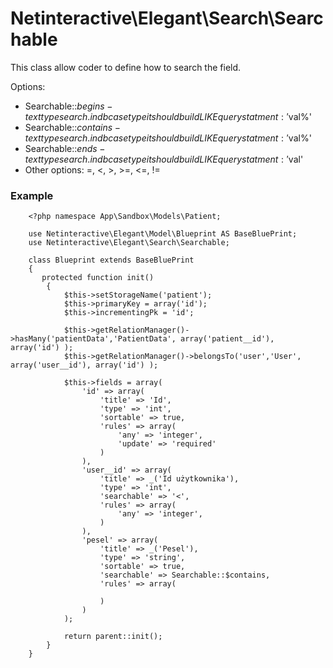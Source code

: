 # Netinteractive\Elegant\Search\Searchable

This class allow coder to define how to search the field.

Options:

* Searchable::$begins - text type search. in db case type it should build LIKE query statment: '$val%'
* Searchable::$contains - text type search. in db case type it should build LIKE query statment: '%$val%'
* Searchable::$ends - text type search. in db case type it should build LIKE query statment: '%$val'
* Other options: =, <, >, >=, <=, !=


### Example
        <?php namespace App\Sandbox\Models\Patient;

        use Netinteractive\Elegant\Model\Blueprint AS BaseBluePrint;
        use Netinteractive\Elegant\Search\Searchable;

        class Blueprint extends BaseBluePrint
        {
           protected function init()
            {
                $this->setStorageName('patient');
                $this->primaryKey = array('id');
                $this->incrementingPk = 'id';

                $this->getRelationManager()->hasMany('patientData','PatientData', array('patient__id'), array('id') );
                $this->getRelationManager()->belongsTo('user','User', array('user__id'), array('id') );

                $this->fields = array(
                    'id' => array(
                        'title' => 'Id',
                        'type' => 'int',
                        'sortable' => true,
                        'rules' => array(
                            'any' => 'integer',
                            'update' => 'required'
                        )
                    ),
                    'user__id' => array(
                        'title' => _('Id użytkownika'),
                        'type' => 'int',
                        'searchable' => '<',
                        'rules' => array(
                            'any' => 'integer',
                        )
                    ),
                    'pesel' => array(
                        'title' => _('Pesel'),
                        'type' => 'string',
                        'sortable' => true,
                        'searchable' => Searchable::$contains,
                        'rules' => array(

                        )
                    )
                );

                return parent::init();
            }
        }